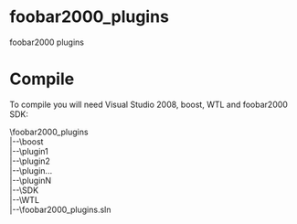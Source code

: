 # foobar2000_plugins
foobar2000 plugins

# Compile
To compile you will need Visual Studio 2008, boost, WTL and foobar2000 SDK:

\foobar2000_plugins\
|--\boost\
|--\plugin1\
|--\plugin2\
|--\plugin...\
|--\pluginN\
|--\SDK\
|--\WTL\
|--\foobar2000_plugins.sln
